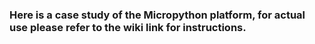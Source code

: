 ### Here is a case study of the Micropython platform, for actual use please refer to the wiki link for instructions.